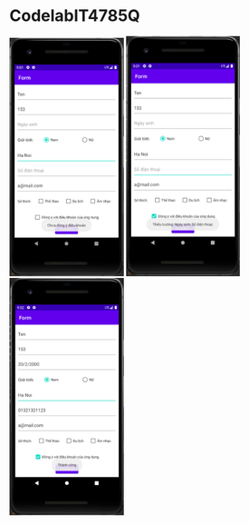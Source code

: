 # CodelabIT4785Q

<img src=results/result1.png style="height: 40%; width: 40%;" />
<img src=results/result2.png style="height: 40%; width: 40%;" />
<img src=results/result3.png style="height: 40%; width: 40%;" />